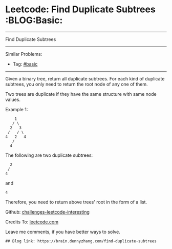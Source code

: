 # Leetcode: Find Duplicate Subtrees     :BLOG:Basic:


---

Find Duplicate Subtrees  

---

Similar Problems:  
-   Tag: [#basic](https://brain.dennyzhang.com/category/basic)

---

Given a binary tree, return all duplicate subtrees. For each kind of duplicate subtrees, you only need to return the root node of any one of them.  

Two trees are duplicate if they have the same structure with same node values.  

Example 1:  

        1
       / \
      2   3
     /   / \
    4   2   4
       /
      4

The following are two duplicate subtrees:  

      2
     /
    4

and  

    4

Therefore, you need to return above trees' root in the form of a list.  

Github: [challenges-leetcode-interesting](https://github.com/DennyZhang/challenges-leetcode-interesting/tree/master/find-duplicate-subtrees)  

Credits To: [leetcode.com](https://leetcode.com/problems/find-duplicate-subtrees/description/)  

Leave me comments, if you have better ways to solve.  

    ## Blog link: https://brain.dennyzhang.com/find-duplicate-subtrees